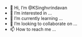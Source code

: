 - 👋 Hi, I’m @KSinghvrindavan
- 👀 I’m interested in ...
- 🌱 I’m currently learning ...
- 💞️ I’m looking to collaborate on ...
- 📫 How to reach me ...

<!---
KSinghvrindavan/KSinghvrindavan is a ✨ special ✨ repository because its `README.md` (this file) appears on your GitHub profile.
You can click the Preview link to take a look at your changes.
--->
